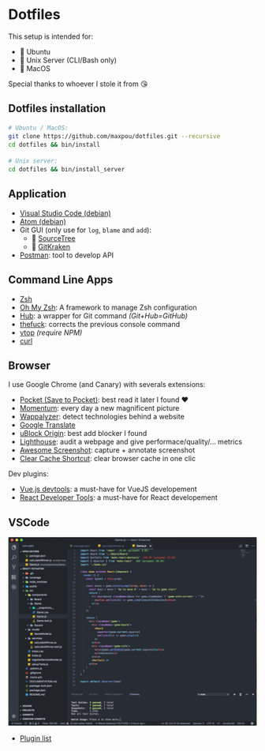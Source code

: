 # Dotfiles

This setup is intended for: 

* :penguin: Ubuntu
* :penguin: Unix Server (CLI/Bash only)
* :apple: MacOS

Special thanks to whoever I stole it from :kissing_heart:


## Dotfiles installation

```bash
# Ubuntu / MacOS:
git clone https://github.com/maxpou/dotfiles.git --recursive
cd dotfiles && bin/install

# Unix server:
cd dotfiles && bin/install_server
```

## Application

* [Visual Studio Code (debian)](https://code.visualstudio.com)
* [Atom (debian)](https://atom.io)
* Git GUI (only use for `log`, `blame` and `add`):
  * :apple: [SourceTree](https://www.sourcetreeapp.com/)
  * :penguin: [GitKraken](https://www.gitkraken.com/)
* [Postman](https://chrome.google.com/webstore/detail/postman/fhbjgbiflinjbdggehcddcbncdddomop): tool to develop API

## Command Line Apps

* [Zsh](https://github.com/robbyrussell/oh-my-zsh/wiki/Installing-ZSH)
* [Oh My Zsh](https://github.com/robbyrussell/oh-my-zsh): A framework to manage Zsh configuration
* [Hub](https://github.com/github/hub): a wrapper for Git command *(Git+Hub=GitHub)*
* [thefuck](https://github.com/nvbn/thefuck#installation): corrects the previous console command
* [vtop](https://github.com/MrRio/vtop) *(require NPM)*
* [curl](https://github.com/curl/curl)

## Browser

I use Google Chrome (and Canary) with severals extensions:

* [Pocket (Save to Pocket)](https://chrome.google.com/webstore/detail/save-to-pocket/niloccemoadcdkdjlinkgdfekeahmflj): best read it later I found ❤️
* [Momentum](https://chrome.google.com/webstore/detail/momentum/laookkfknpbbblfpciffpaejjkokdgca): every day a new magnificent picture
* [Wappalyzer](https://chrome.google.com/webstore/detail/wappalyzer/gppongmhjkpfnbhagpmjfkannfbllamg): detect technologies behind a website
* [Google Translate](https://chrome.google.com/webstore/detail/google-translate/aapbdbdomjkkjkaonfhkkikfgjllcleb)
* [uBlock Origin](https://chrome.google.com/webstore/detail/ublock-origin/cjpalhdlnbpafiamejdnhcphjbkeiagm): best add blocker I found
* [Lighthouse](https://chrome.google.com/webstore/detail/lighthouse/blipmdconlkpinefehnmjammfjpmpbjk): audit a webpage and give performace/quality/... metrics
* [Awesome Screenshot](https://chrome.google.com/webstore/detail/awesome-screenshot-screen/nlipoenfbbikpbjkfpfillcgkoblgpmj): capture + annotate screenshot
* [Clear Cache Shortcut](https://chrome.google.com/webstore/detail/clear-cache-shortcut/jnajhcakejgchhbjlchkfmdidgjefleg): clear browser cache in one clic

Dev plugins:
* [Vue.js devtools](https://chrome.google.com/webstore/detail/vuejs-devtools/nhdogjmejiglipccpnnnanhbledajbpd): a must-have for VueJS developement
* [React Developer Tools](https://chrome.google.com/webstore/detail/react-developer-tools/fmkadmapgofadopljbjfkapdkoienihi): a must-have for React developement

## VSCode

![](./vscode.png)

* [Plugin list](./vscode/install_plugin.sh)